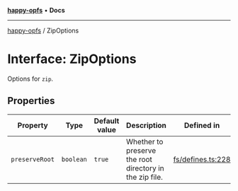 [**happy-opfs**](../README.md) • **Docs**

***

[happy-opfs](../README.md) / ZipOptions

# Interface: ZipOptions

Options for `zip`.

## Properties

| Property | Type | Default value | Description | Defined in |
| ------ | ------ | ------ | ------ | ------ |
| `preserveRoot` | `boolean` | `true` | Whether to preserve the root directory in the zip file. | [fs/defines.ts:228](https://github.com/JiangJie/happy-opfs/blob/41bfb9280ee562c4a8708809308f96d116edb112/src/fs/defines.ts#L228) |
